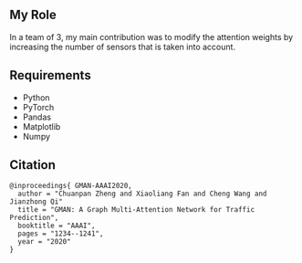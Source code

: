 ## My Role
In a team of 3, my main contribution was to modify the attention weights by increasing the number of sensors that is taken into account. 

##  Requirements
* Python
* PyTorch
* Pandas
* Matplotlib
* Numpy

## Citation
```
@inproceedings{ GMAN-AAAI2020,
  author = "Chuanpan Zheng and Xiaoliang Fan and Cheng Wang and Jianzhong Qi"
  title = "GMAN: A Graph Multi-Attention Network for Traffic Prediction",
  booktitle = "AAAI",
  pages = "1234--1241",
  year = "2020"
}
```
